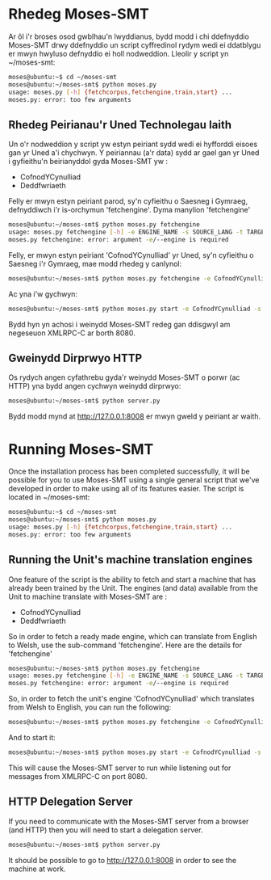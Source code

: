 # Rhedeg Moses-SMT
Ar ôl i'r broses osod gwblhau'n lwyddianus, bydd modd i chi ddefnyddio Moses-SMT 
drwy ddefnyddio un script cyffredinol rydym wedi ei ddatblygu er mwyn hwyluso
defnyddio ei holl nodweddion. Lleolir y script yn ~/moses-smt:

``` sh
moses@ubuntu:~$ cd ~/moses-smt
moses@ubuntu:~/moses-smt$ python moses.py
usage: moses.py [-h] {fetchcorpus,fetchengine,train,start} ...
moses.py: error: too few arguments
```

## Rhedeg Peirianau'r Uned Technolegau Iaith
Un o'r nodweddion y script yw estyn peiriant sydd wedi ei hyfforddi eisoes gan 
yr Uned a'i chychwyn. Y peiriannau (a'r data) sydd ar gael gan yr Uned i 
gyfieithu'n beirianyddol gyda Moses-SMT yw :

 * CofnodYCynulliad
 * Deddfwriaeth
 
Felly er mwyn estyn peiriant parod, sy'n cyfieithu o Saesneg i Gymraeg, defnyddiwch
i'r is-orchymun 'fetchengine'. Dyma manylion 'fetchengine' 

```sh
moses@ubuntu:~/moses-smt$ python moses.py fetchengine
usage: moses.py fetchengine [-h] -e ENGINE_NAME -s SOURCE_LANG -t TARGET_LANG
moses.py fetchengine: error: argument -e/--engine is required
```

Felly, er mwyn estyn peiriant 'CofnodYCynulliad' yr Uned, sy'n cyfieithu o Saesneg
i'r Gymraeg, mae modd rhedeg y canlynol:

```sh
moses@ubuntu:~/moses-smt$ python moses.py fetchengine -e CofnodYCynulliad -s en -t cy
```

Ac yna i'w gychwyn:

``` sh
moses@ubuntu:~/moses-smt$ python moses.py start -e CofnodYCynulliad -s en -t cy
```

Bydd hyn yn achosi i weinydd Moses-SMT redeg gan ddisgwyl am negeseuon XMLRPC-C ar 
borth 8080.

## Gweinydd Dirprwyo HTTP
Os rydych angen cyfathrebu gyda'r weinydd Moses-SMT o porwr (ac HTTP) yna bydd 
angen cychwyn weinydd dirprwyo:

```sh
moses@ubuntu:~/moses-smt$ python server.py
```

Bydd modd mynd at http://127.0.0.1:8008 er mwyn gweld y peiriant ar waith.

# Running Moses-SMT
Once the installation process has been completed successfully, it will be 
possible for you to use Moses-SMT using a single general script that we've 
developed in order to make using all of its features easier. 
The script is located in ~/moses-smt:

``` sh
moses@ubuntu:~$ cd ~/moses-smt
moses@ubuntu:~/moses-smt$ python moses.py
usage: moses.py [-h] {fetchcorpus,fetchengine,train,start} ...
moses.py: error: too few arguments
```
## Running the Unit's machine translation engines 
One feature of the script is the ability to fetch and start a machine that 
has already been trained by the Unit. The engines (and data) available from
the Unit to machine translate with Moses-SMT are :

 * CofnodYCynulliad
 * Deddfwriaeth
 
So in order to fetch a ready made engine, which can translate from English to
Welsh, use the sub-command 'fetchengine'. Here are the details for 'fetchengine' 

```sh
moses@ubuntu:~/moses-smt$ python moses.py fetchengine
usage: moses.py fetchengine [-h] -e ENGINE_NAME -s SOURCE_LANG -t TARGET_LANG
moses.py fetchengine: error: argument -e/--engine is required
```

So, in order to fetch the unit's engine 'CofnodYCynulliad' which translates
from Welsh to English, you can run the following: 

```sh
moses@ubuntu:~/moses-smt$ python moses.py fetchengine -e CofnodYCynulliad -s en -t cy
```

And to start it:

``` sh
moses@ubuntu:~/moses-smt$ python moses.py start -e CofnodYCynulliad -s en -t cy
```

This will cause the Moses-SMT server to run while listening out for messages 
from XMLRPC-C on port 8080.

## HTTP Delegation Server 
If you need to communicate with the Moses-SMT server from a browser (and HTTP) then you will need to start a 
delegation server. 

```sh
moses@ubuntu:~/moses-smt$ python server.py
```

It should be possible to go to http://127.0.0.1:8008 in order to see the machine at work.
